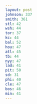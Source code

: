 ```yaml
---
layout: post
johnson: 337
smith: 361
stl: 42
wsh: 44
tor: 37
kc: 44
bal: 52
hou: 47
atl: 45
tb: 44
nyy: 47
lad: 41
pit: 50
sd: 31
phi: 40
cle: 47
bos: 46
min: 41
---
```

